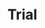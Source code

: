 # Trial
<!--This is the skeleton of html file-->
<!Doctype html>
<html>
<head>
   <title>First Pg</title>
</head>
<body></body>
</html>
